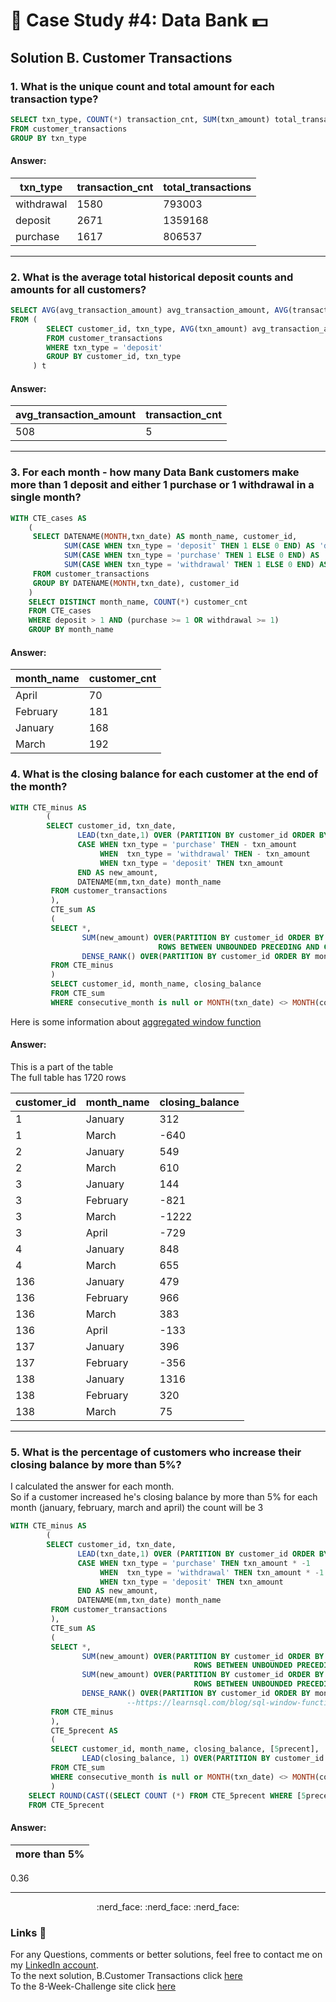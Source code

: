 # :bank: Case Study #4: Data Bank :dollar:		

## Solution B. Customer Transactions

### 1. What is the unique count and total amount for each transaction type?

````sql
SELECT txn_type, COUNT(*) transaction_cnt, SUM(txn_amount) total_transactions
FROM customer_transactions
GROUP BY txn_type
````

#### Answer:
txn_type | transaction_cnt |  total_transactions
-- | -- | --
withdrawal	|1580	|793003
deposit	        |2671	|1359168
purchase	|1617	|806537


***

### 2. What is the average total historical deposit counts and amounts for all customers?

````sql
SELECT AVG(avg_transaction_amount) avg_transaction_amount, AVG(transaction_cnt) transaction_cnt
FROM (
		SELECT customer_id, txn_type, AVG(txn_amount) avg_transaction_amount, COUNT(*) transaction_cnt
		FROM customer_transactions
		WHERE txn_type = 'deposit'
		GROUP BY customer_id, txn_type
	 ) t
````
#### Answer:

avg_transaction_amount | transaction_cnt 
-- | -- 
508	|5

***
### 3. For each month - how many Data Bank customers make more than 1 deposit and either 1 purchase or 1 withdrawal in a single month?

````sql
WITH CTE_cases AS
	(
	 SELECT DATENAME(MONTH,txn_date) AS month_name, customer_id,
	  	    SUM(CASE WHEN txn_type = 'deposit' THEN 1 ELSE 0 END) AS 'deposit',
		    SUM(CASE WHEN txn_type = 'purchase' THEN 1 ELSE 0 END) AS 'purchase',
		    SUM(CASE WHEN txn_type = 'withdrawal' THEN 1 ELSE 0 END) AS 'withdrawal'
	 FROM customer_transactions
	 GROUP BY DATENAME(MONTH,txn_date), customer_id
	)
	SELECT DISTINCT month_name, COUNT(*) customer_cnt
	FROM CTE_cases
	WHERE deposit > 1 AND (purchase >= 1 OR withdrawal >= 1)
	GROUP BY month_name
````
#### Answer:

month_name | customer_cnt 
-- | -- 
April	|70
February|	181
January|	168
March|	192

### 4. What is the closing balance for each customer at the end of the month?

````sql
WITH CTE_minus AS
		(
		SELECT customer_id, txn_date,
			   LEAD(txn_date,1) OVER (PARTITION BY customer_id ORDER BY txn_date) AS consecutive_month,
		 	   CASE WHEN txn_type = 'purchase' THEN - txn_amount
				    WHEN  txn_type = 'withdrawal' THEN - txn_amount
					WHEN txn_type = 'deposit' THEN txn_amount
			   END AS new_amount,
			   DATENAME(mm,txn_date) month_name
		 FROM customer_transactions
		 ),
		 CTE_sum AS
		 (
		 SELECT *,
			    SUM(new_amount) OVER(PARTITION BY customer_id ORDER BY txn_date 
								 ROWS BETWEEN UNBOUNDED PRECEDING AND CURRENT ROW) AS closing_balance,
				DENSE_RANK() OVER(PARTITION BY customer_id ORDER BY month_name ) AS rank
		 FROM CTE_minus 
		 )
		 SELECT customer_id, month_name, closing_balance
		 FROM CTE_sum
		 WHERE consecutive_month is null or MONTH(txn_date) <> MONTH(consecutive_month)
````

Here is some information about [aggregated window function](https://learnsql.com/blog/sql-window-functions-rows-clause/)

#### Answer:
This is a part of the table<br/>
The full table has 1720 rows

customer_id | month_name | closing_balance
--  | -- | ---
1|	January|	312
1|	March|	-640
2|	January|	549
2|	March	|610
3|	January	|144
3|	February|	-821
3|	March	|-1222
3|	April	|-729
4|	January	|848
4|	March	|655
136|	January|	479
136|	February|	966
136|	March|	383
136|	April|	-133
137|	January|	396
137|	February|	-356
138|	January|	1316
138|	February|	320
138|	March	|75

***

### 5. What is the percentage of customers who increase their closing balance by more than 5%?

I calculated the answer for each month.<br/>
So if a customer increased he's closing balance by more than 5% for each month (january, february, march and april) the count will be 3

````sql
WITH CTE_minus AS
		(
		SELECT customer_id, txn_date,
			   LEAD(txn_date,1) OVER (PARTITION BY customer_id ORDER BY txn_date) AS consecutive_month,
		 	   CASE WHEN txn_type = 'purchase' THEN txn_amount * -1
				    WHEN  txn_type = 'withdrawal' THEN txn_amount * -1
					WHEN txn_type = 'deposit' THEN txn_amount
			   END AS new_amount,
			   DATENAME(mm,txn_date) month_name
		 FROM customer_transactions
		 ),
		 CTE_sum AS
		 (
		 SELECT *,
			    SUM(new_amount) OVER(PARTITION BY customer_id ORDER BY txn_date 
								         ROWS BETWEEN UNBOUNDED PRECEDING AND CURRENT ROW) AS closing_balance,
				SUM(new_amount) OVER(PARTITION BY customer_id ORDER BY txn_date 
								         ROWS BETWEEN UNBOUNDED PRECEDING AND CURRENT ROW) * 1.05 AS '5precent',
				DENSE_RANK() OVER(PARTITION BY customer_id ORDER BY month_name ) AS rank
						  --https://learnsql.com/blog/sql-window-functions-rows-clause/
		 FROM CTE_minus 
		 ),
		 CTE_5precent AS
		 (
		 SELECT customer_id, month_name, closing_balance, [5precent],
				LEAD(closing_balance, 1) OVER(PARTITION BY customer_id ORDER BY month_name) AS next_month	
		 FROM CTE_sum
		 WHERE consecutive_month is null or MONTH(txn_date) <> MONTH(consecutive_month)
		 )
	SELECT ROUND(CAST((SELECT COUNT (*) FROM CTE_5precent WHERE [5precent] <= next_month) AS FLOAT)/ COUNT(*),2) AS 'more than 5%'
	FROM CTE_5precent 
````
#### Answer:
more than 5% | 
-- |
0.36


 
***

<p align="center">
  :nerd_face:	:nerd_face:	:nerd_face:	
</p>

### Links :link:

For any Questions, comments or better solutions, feel free to contact me on my [LinkedIn account](https://www.linkedin.com/in/yair-teshuva/).<br/>
To the next solution, B.Customer Transactions click [here](https://github.com/yairtes/The-8-Week-SQL-Challenge/blob/main/Case%20Study%20%234%20-%20Data%20Bank/B.%20Customer%20Transactions.md)<br/>
To the 8-Week-Challenge site click [here](https://8weeksqlchallenge.com/case-study-1/)

